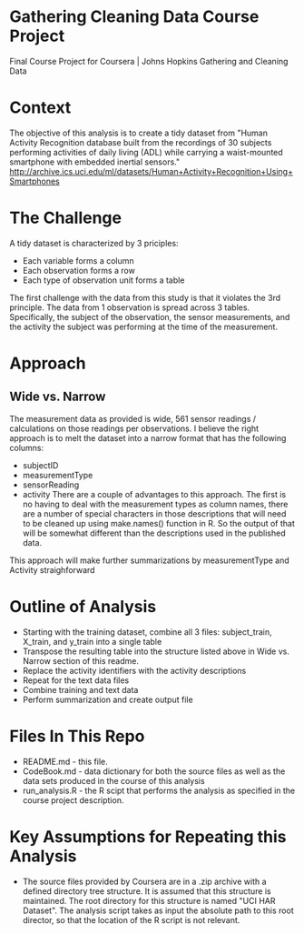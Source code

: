 # Gathering Cleaning Data Course Project
Final Course Project for Coursera | Johns Hopkins Gathering and Cleaning Data

# Context
The objective of this analysis is to create a tidy dataset from "Human Activity Recognition database built from the recordings of 30 subjects performing activities of daily living (ADL) while carrying a waist-mounted smartphone with embedded inertial sensors."
http://archive.ics.uci.edu/ml/datasets/Human+Activity+Recognition+Using+Smartphones

# The Challenge
A tidy dataset is characterized by 3 priciples:
- Each variable forms a column
- Each observation forms a row
- Each type of observation unit forms a table

The first challenge with the data from this study is that it violates the 3rd principle.  The data from 1 observation is spread across 3 tables.  Specifically, the subject of the observation, the sensor measurements, and the activity the subject was performing at the time of the measurement.

# Approach
## Wide vs. Narrow
The measurement data as provided is wide, 561 sensor readings / calculations on those readings per observations.  I believe the right approach is to melt the dataset into a narrow format that has the following columns:
- subjectID
- measurementType
- sensorReading
- activity
There are a couple of advantages to this approach.  The first is no having to deal with the measurement types as column names, there are a number of special characters in those descriptions that will need to be cleaned up using make.names() function in R.  So the output of that will be somewhat different than the descriptions used in the published data.

This approach will make further summarizations by measurementType and Activity straighforward

# Outline of Analysis
- Starting with the training dataset, combine all 3 files: subject_train, X_train, and y_train into a single table
- Transpose the resulting table into the structure listed above in Wide vs. Narrow section of this readme.
- Replace the activity identifiers with the activity descriptions 
- Repeat for the text data files
- Combine training and text data
- Perform summarization and create output file

# Files In This Repo
- README.md - this file.
- CodeBook.md - data dictionary for both the source files as well as the data sets produced in the course of this analysis
- run_analysis.R - the R scipt that performs the analysis as specified in the course project description.  

# Key Assumptions for Repeating this Analysis
- The source files provided by Coursera are in a .zip archive with a defined directory tree structure.  It is assumed that this structure is maintained.  The root directory for this structure is named "UCI HAR Dataset".  The analysis script takes as input the absolute path to this root director, so that the location of the R script is not relevant.
